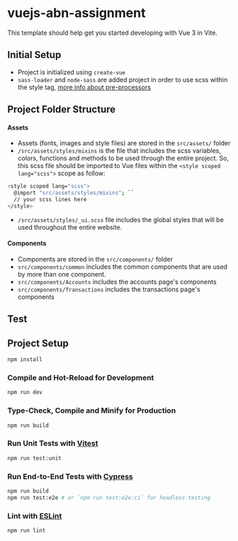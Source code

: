 # vuejs-abn-assignment

This template should help get you started developing with Vue 3 in Vite.

## Initial Setup 

- Project is initialized using `create-vue`
- `sass-loader` and `node-sass` are added project in order to use scss within the style tag, [more info about pre-processors](https://vue-loader.vuejs.org/guide/pre-processors.html#sass)


## Project Folder Structure
#### Assets
- Assets (fonts, images and style files) are stored in the `src/assets/` folder 
- `/src/assets/styles/mixins` is the file that includes the scss variables, colors, functions and methods to be used through the entire project. So, this scss file should be imported to Vue files within the `<style scoped lang="scss">` scope as follow:

```sh 
<style scoped lang="scss">
  @import "src/assets/styles/mixins"; ``
  // your scss lines here  
</style>
```
- `/src/assets/styles/_ui.scss` file includes the global styles that will be used throughout the entire website.

#### Components
- Components are stored in the `src/components/` folder
- `src/components/common` includes the common components that are used by more than one component.
- `src/components/Accounts` includes the accounts page's components
- `src/components/Transactions` includes the transactions page's components

## Test



## Project Setup

```sh
npm install
```

### Compile and Hot-Reload for Development

```sh
npm run dev
```

### Type-Check, Compile and Minify for Production

```sh
npm run build
```

### Run Unit Tests with [Vitest](https://vitest.dev/)

```sh
npm run test:unit
```

### Run End-to-End Tests with [Cypress](https://www.cypress.io/)

```sh
npm run build
npm run test:e2e # or `npm run test:e2e:ci` for headless testing
```

### Lint with [ESLint](https://eslint.org/)

```sh
npm run lint
```
